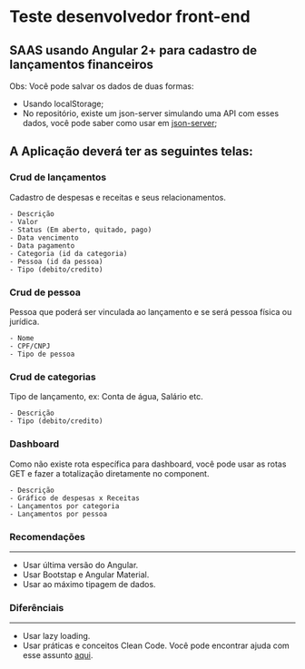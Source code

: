 # Teste desenvolvedor front-end

## SAAS usando Angular 2+ para cadastro de lançamentos financeiros

Obs: Você pode salvar os dados de duas formas:
- Usando localStorage;
- No repositório, existe um json-server simulando uma API com esses dados, você pode saber como usar em [json-server](https://www.npmjs.com/package/json-server);

## A Aplicação deverá ter as seguintes telas:

### Crud de lançamentos 
Cadastro de despesas e receitas e seus relacionamentos.

    - Descrição
    - Valor
    - Status (Em aberto, quitado, pago)
    - Data vencimento
    - Data pagamento
    - Categoria (id da categoria)
    - Pessoa (id da pessoa)
    - Tipo (debito/credito)

### Crud de pessoa
Pessoa que poderá ser vinculada ao lançamento e se será pessoa física ou jurídica.

    - Nome
    - CPF/CNPJ
    - Tipo de pessoa

### Crud de categorias
Tipo de lançamento, ex: Conta de água, Salário etc.

    - Descrição
    - Tipo (debito/credito)

### Dashboard
Como não existe rota específica para dashboard, você pode usar as rotas GET e fazer a totalização diretamente no component.

    - Descrição
    - Gráfico de despesas x Receitas
    - Lançamentos por categoria
    - Lançamentos por pessoa


    
### Recomendações
<hr>

- Usar última versão do Angular.
- Usar Bootstap e Angular Material.
- Usar ao máximo tipagem de dados.

### Diferênciais
<hr>

- Usar lazy loading.
- Usar práticas e conceitos Clean Code. Você pode encontrar ajuda com esse assunto [aqui]().

